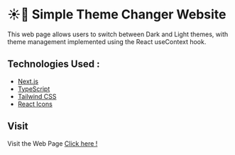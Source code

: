 # ☀️🌙 Simple Theme Changer Website

This web page allows users to switch between Dark and Light themes, with theme management implemented using the React useContext hook.

## Technologies Used :
- [Next.js](https://nextjs.org/)
- [TypeScript](https://www.typescriptlang.org/)
- [Tailwind CSS](https://tailwindcss.com/)
- [React Icons](https://react-icons.github.io/react-icons/)


## Visit
Visit the Web Page [Click here !](https://shahmir-theme-changer-website.vercel.app/)
